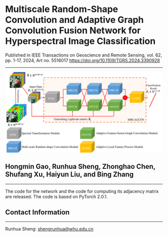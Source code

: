 # Multiscale Random-Shape Convolution and Adaptive Graph Convolution Fusion Network for Hyperspectral Image Classification

Published in IEEE Transactions on Geoscience and Remote Sensing, vol. 62, pp. 1-17, 2024, Art no. 5516017
https://doi.org/10.1109/TGRS.2024.3390928

----------
![image](https://github.com/shengrunhua/MRCAGCFN/blob/main/Overview%20of%20proposed%20MRCAGCFN.png)
## Hongmin Gao, Runhua Sheng, Zhonghao Chen, Shufang Xu, Haiyun Liu, and Bing Zhang
----------
The code for the network and the code for computing its adjacency matrix are released. The code is based on PyTorch 2.0.1.
## Contact Information
----------
Runhua Sheng: shengrunhua@whu.edu.cn
